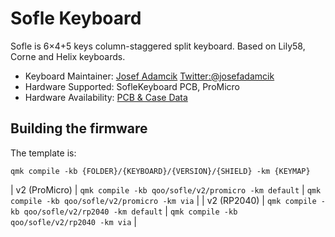 # Sofle Keyboard

Sofle is 6×4+5 keys column-staggered split keyboard. Based on Lily58, Corne and Helix keyboards.

* Keyboard Maintainer: [Josef Adamcik](https://josef-adamcik.cz) [Twitter:@josefadamcik](https://twitter.com/josefadamcik)
* Hardware Supported: SofleKeyboard PCB, ProMicro
* Hardware Availability: [PCB & Case Data](https://github.com/josefadamcik/SofleKeyboard)

## Building the firmware

The template is:

```shell
qmk compile -kb {FOLDER}/{KEYBOARD}/{VERSION}/{SHIELD} -km {KEYMAP}
```
| v2 (ProMicro) | `qmk compile -kb qoo/sofle/v2/promicro -km default`  | `qmk compile -kb qoo/sofle/v2/promicro -km via`  |
| v2 (RP2040)   | `qmk compile -kb qoo/sofle/v2/rp2040 -km default`    | `qmk compile -kb qoo/sofle/v2/rp2040 -km via`    |